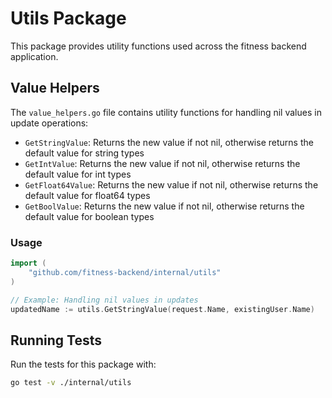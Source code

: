 # Utils Package

This package provides utility functions used across the fitness backend application.

## Value Helpers

The `value_helpers.go` file contains utility functions for handling nil values in update operations:

- `GetStringValue`: Returns the new value if not nil, otherwise returns the default value for string types
- `GetIntValue`: Returns the new value if not nil, otherwise returns the default value for int types
- `GetFloat64Value`: Returns the new value if not nil, otherwise returns the default value for float64 types
- `GetBoolValue`: Returns the new value if not nil, otherwise returns the default value for boolean types

### Usage

```go
import (
    "github.com/fitness-backend/internal/utils"
)

// Example: Handling nil values in updates
updatedName := utils.GetStringValue(request.Name, existingUser.Name)
```

## Running Tests

Run the tests for this package with:

```bash
go test -v ./internal/utils
``` 